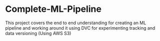 # Complete-ML-Pipeline
This project covers the end to end understanding for creating an ML pipeline and working around it using DVC for experimenting tracking and data versioning (Using AWS S3)
